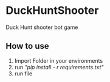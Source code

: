 # DuckHuntShooter
Duck Hunt shooter bot game
## How to use 
1. Import Folder in your environments
2. run _*"pip install - r requirements.txt"*_
3. run file
